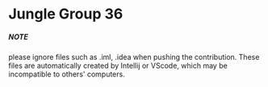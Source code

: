 # Jungle Group 36

##### NOTE 
please ignore files such as .iml, .idea when pushing the contribution. These files are automatically created by Intellij or VScode, which may be incompatible to others' computers.
